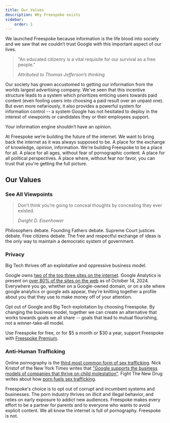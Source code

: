 ```yaml
---
title: Our Values
description: Why Freespoke exists
sidebar:
    order: 1
---
```


We launched Freespoke because information is the life blood into society and we saw that we couldn’t trust Google with this important aspect of our lives.

> "An educated citizenry is a vital requisite for our survival as a free people."
>
> *Attributed to Thomas Jefferson’s thinking*

Our society has grown accustomed to getting our information from the worlds largest advertising company. We've seen that this incentive structure leads to a system which prioritizes enticing users towards paid content (even fooling users into choosing a paid result over an unpaid one). But even more nefariously, it also provides a powerful system for information control -- a system Google has not hesitated to deploy in the interest of viewpoints or candidates they or their employees support.

Your information engine shouldn’t have an opinion.

At Freespoke we’re building the future of the internet. We want to bring back the internet as it was always supposed to be. A place for the exchange of knowledge, opinion, information. We're building Freespoke to be a place for all. A place for all ages, without fear of pornographic content. A place for all political perspectives. A place where, without fear nor favor, you can trust that you're getting the full picture.

## Our Values

### See All Viewpoints

> Don’t think you’re going to conceal thoughts by concealing they ever existed.
>
> *Dwight D. Eisenhower*

Philosophers debate. Founding Fathers debate. Supreme Court justices debate. Free citizens debate. The free and respectful exchange of ideas is the only way to maintain a democratic system of government.

### Privacy

Big Tech thrives off an exploitative and oppressive business model.

Google owns [two of the top three sites on the internet](https://majestic.com/reports/majestic-million). Google Analytics is present on [over 80% of the sites on the web](https://w3techs.com/technologies/overview/traffic_analysis) as of October 14, 2024. Everywhere you go, whether on a Google-owned domain, or on a site where google analytics or google ads appear, they’re knitting together a profile about you that they use to make money off of your attention.

Opt out of Google and Big Tech exploitation by choosing Freespoke. By changing the business model, together we can create an alternative that works towards goals we all share -- goals that lead to mutual flourishing, not a winner-take-all model.

Use Freespoke for free, or for $5 a month or $30 a year, support Freespoke with [Freespoke Premium](/account/get-premium).

### Anti-Human Trafficking

Online pornography is the [third most common form of sex trafficking](https://polarisproject.org/wp-content/uploads/2019/09/Polaris-2019-US-National-Human-Trafficking-Hotline-Data-Report.pdf). Nick Kristof of the New York Times writes that ["Google supports the business models of companies that thrive on child molestation"](https://www.nytimes.com/2020/12/04/opinion/sunday/pornhub-rape-trafficking.html). Fight The New Drug writes about how [porn fuels sex trafficking](https://fightthenewdrug.org/how-porn-can-fuel-sex-trafficking/).

Freespoke's choice is to opt out of corrupt and incumbent systems and businesses. The porn industry thrives on illicit and illegal behavior, and relies on early exposure to addict new audiences. Freespoke makes every effort to be a partner for parents and to everyone who wants to avoid explicit content. We all know the internet is full of pornography. Freespoke is not.
